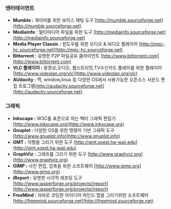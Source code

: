 ### 엔터테이먼트

* **Mumble :** 게이머를 위한 보이스 채팅 도구 [http://mumble.sourceforge.net](http://mumble.sourceforge.net)
* **Mediainfo** : 멀티미디어 파일을 위한 도구 [http://mediainfo.sourceforge.net](http://mediainfo.sourceforge.net)
* **Media Player Classic :** 윈도우를 위한 오디오 & 비디오 플레이어 [http://mpc-hc.sourceforge.net](http://mpc-hc.sourceforge.net)
* **Bittorrent :** 유명한 P2P 파일공유 클라이언트 [http://www.bittorrent.com](http://www.bittorrent.com)
* **VLC 플레이어 :** 동영상,오디오, 웹스트리밍,TV수신카드 플레이를 위한 플레이어 [http://www.videolan.org/vlc](http://www.videolan.org/vlc)
* **AUdacity :** 맥, window,linux 등 다양한 OS에서 사용가능한 오픈소스 사운드 편집 프로그램[http://audacity.sourceforge.net](http://audacity.sourceforge.net)

### 그래픽

* **Inkscape :** W3C를 표준으로 하는 벡터 그래픽 편집기 [http://www.inkscape.org](http://www.inkscape.org)
* **Gnuplot :** 다양한 OS를 위한 명령어 기반 그래픽 도구 [http://www.gnuplot.info](http://www.gnuplot.info)
* **GMT :** 지형을 그리기 위한 도구 [http://gmt.soest.ha-waii.edu](http://gmt.soest.ha-waii.edu)
* **GraphViz :** 그래프를 그리기 위한 도구 [http://www.graphviz.org](http://www.graphviz.org)
* **GIMP :** 사진 편집, 압축을 위한 소프트웨어 [http://www.gimp.org](http://www.gimp.org)
* **iReport :** 유명한 시각적 레포팅 도구 [http://www.jasperforge.org/projects/ireport](http://www.jasperforge.org/projects/ireport)
* **FreeMind :** 자바로 코딩한 아이디어 마인드 맵을 그리기위한 소프트웨어 [http://freemind.sourceforge.net](http://freemind.sourceforge.net)



